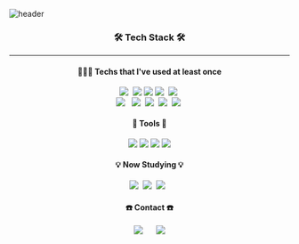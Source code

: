 ![header](https://capsule-render.vercel.app/api?type=waving&color=auto&height=200&section=header&text=Chaeyun%20Sim&fontSize=70&fontAlign=70&fontColor=fff)

<h3 align="center">🛠 Tech Stack 🛠</h3>
<hr>
<h4 align="center"> 👩🏻‍💻 Techs that I've used at least once </h4>

<p align="center">
  <img src="https://img.shields.io/badge/Python-3766AB?style=flat-square&logo=Python&logoColor=white"/>&nbsp
  <img src="https://img.shields.io/badge/HTML-E34F26?style=flat-square&logo=HTML5&logoColor=white"/>
  <img src="https://img.shields.io/badge/CSS3-1572B6?style=flat-square&logo=CSS3&logoColor=white"/>
  <img src="https://img.shields.io/badge/Javascript-ffb13b?style=flat-square&logo=javascript&logoColor=white"/>&nbsp 
  <img src="https://img.shields.io/badge/React-61DAFB?style=flat-square&logo=React&logoColor=white"/>&nbsp 
  <br>
  <img src="https://img.shields.io/badge/styled components-DB7093?style=flat-square&logo=styled-components&logoColor=white"/>
&nbsp 
  <img src="https://img.shields.io/badge/Node.js-339933?style=flat-square&logo=Node.js&logoColor=white"/>&nbsp 
  <img src="https://img.shields.io/badge/Mysql-E6B91E?style=flat-square&logo=MySql&logoColor=white"/>&nbsp
  <img src="https://img.shields.io/badge/MongoDB-47A248?style=flat-square&logo=MongoDB&logoColor=white"/>&nbsp 
  <img src="https://img.shields.io/badge/Jupyter-F37626?style=flat-square&logo=Jupyter&logoColor=white"/>&nbsp  
</p>
<h4 align="center"> 🔨 Tools 🔨 </h4>
<p align="center">
  <img src="https://img.shields.io/badge/GitHub-181717?style=flat-square&logo=GitHub&logoColor=white"/>
  <img src="https://img.shields.io/badge/PyCharm-000000?style=flat-square&logo=PyCharm&logoColor=white"/>
  <img src="https://img.shields.io/badge/Postman-FF6C37?style=flat-square&logo=Postman&logoColor=white"/>
  <img src="https://img.shields.io/badge/Visual Studio-5C2D91?style=flat-square&logo=Visual Studio&logoColor=white"/>
</p>
<h4 align="center"> 💡 Now Studying 💡 </h4>
<p align="center">
  <img src="https://img.shields.io/badge/React Native-61DAFB?style=flat-square&logo=React&logoColor=black"/>&nbsp
  <img src="https://img.shields.io/badge/Expo-000000?style=flat-square&logo=Expo&logoColor=white"/>&nbsp
  <img src="https://img.shields.io/badge/Vue.js-4FC08D?style=flat-square&logo=Vue.js&logoColor=white"/>
&nbsp
</p>
<h4 align="center"> ☎️ Contact ☎️ </h4>
<p align="center">
  <a href="mailto:quf8093@gmail.com">
    <img src="https://img.shields.io/badge/Gmail-d14836?style=flat-square&logo=Gmail&logoColor=white&link=mailto:bysimune@gmail.com" style="height : auto; margin-left : 10px; margin-right : 10px;"/></a>
  <a href="https://instagram.com/chaeyun_sim">
    <img src="http://img.shields.io/badge/-Instagram-black?style=flat&logo=Instagram&link=https://instagram.com/chaeyun_sim/" style="height : auto; margin-left : 10px; margin-right : 10px;"/>
</a>
</p>
